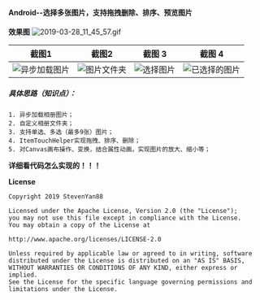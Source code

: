 #### Android--选择多张图片，支持拖拽删除、排序、预览图片

**效果图**
![2019-03-28_11_45_57.gif](https://upload-images.jianshu.io/upload_images/1472453-e0153839f1a9a8b9.gif?imageMogr2/auto-orient/strip)  

截图1 | 截图2 | 截图 3 | 截图 4 
---|---|---|---
| ![异步加载图片](https://upload-images.jianshu.io/upload_images/1472453-9e417e5f60ebdaa5.jpg?imageMogr2/auto-orient/strip%7CimageView2/2/w/1240)| ![图片文件夹](https://upload-images.jianshu.io/upload_images/1472453-7592bab5f2c2c0a8.jpg?imageMogr2/auto-orient/strip%7CimageView2/2/w/1240)|![选择图片](https://upload-images.jianshu.io/upload_images/1472453-6fea963cf69a4560.jpg?imageMogr2/auto-orient/strip%7CimageView2/2/w/1240)|![已选择的图片](https://upload-images.jianshu.io/upload_images/1472453-f7708e64f82e4c62.jpg?imageMogr2/auto-orient/strip%7CimageView2/2/w/1240)

   
 ##### 具体思路（知识点）：  
    1. 异步加载相册图片；  
    2. 自定义相册文件夹；  
    3. 支持单选、多选（最多9张）图片；  
    4. ItemTouchHelper实现拖拽、排序、删除；  
    5. 对Canvas画布操作、变换，结合属性动画，实现图片的放大、缩小等；  
    
**详细看代码怎么实现的！！！**

**License**  

    Copyright 2019 StevenYan88
    
    Licensed under the Apache License, Version 2.0 (the "License");
    you may not use this file except in compliance with the License.
    You may obtain a copy of the License at
    
    http://www.apache.org/licenses/LICENSE-2.0  
    
    Unless required by applicable law or agreed to in writing, software
    distributed under the License is distributed on an "AS IS" BASIS,
    WITHOUT WARRANTIES OR CONDITIONS OF ANY KIND, either express or implied.
    See the License for the specific language governing permissions and
    limitations under the License.
